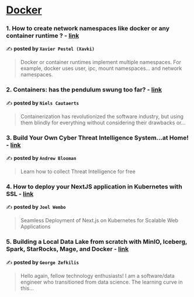 
<h1><a href=https://medium.com/tag/docker/recommended target="_blank" rel="noopener noreferrer">Docker</a></h1>
<h3>1. How to create network namespaces like docker or any container runtime ? - <a href="https://medium.com/@xavier-pestel/how-to-create-network-namespaces-like-docker-or-any-container-runtime-cd0de57fc9f5" target="_blank" rel="noopener noreferrer">link</a></h3>

✍️ **posted by `Xavier Pestel (Xavki)`**

<blockquote>Docker or container runtimes implement multiple namespaces. For example, docker uses user, ipc, mount namespaces… and network namespaces.</blockquote>

<h3>2. Containers: has the pendulum swung too far? - <a href="https://medium.com/itnext/containers-has-the-pendulum-swung-too-far-208ad02a6b42" target="_blank" rel="noopener noreferrer">link</a></h3>

✍️ **posted by `Niels Cautaerts`**

<blockquote>Containerization has revolutionized the software industry, but using them blindly for everything without considering their drawbacks or…</blockquote>

<h3>3. Build Your Own Cyber Threat Intelligence System…at Home! - <a href="https://medium.com/the-first-digit/build-your-own-cyber-threat-intelligence-system-at-home-513aebfaeac4" target="_blank" rel="noopener noreferrer">link</a></h3>

✍️ **posted by `Andrew Blooman`**

<blockquote>Learn how to collect Threat Intelligence for free</blockquote>

<h3>4. How to deploy your NextJS application in Kubernetes with SSL - <a href="https://medium.com/@joelotepawembo/how-to-deploy-deploy-your-nextjs-application-in-kubernetes-with-ssl-c9f92620674e" target="_blank" rel="noopener noreferrer">link</a></h3>

✍️ **posted by `Joel Wembo`**

<blockquote>Seamless Deployment of Next.js on Kubernetes for Scalable Web Applications</blockquote>

<h3>5. Building a Local Data Lake from scratch with MinIO, Iceberg, Spark, StarRocks, Mage, and Docker - <a href="https://medium.com/data-engineer-things/building-a-local-data-lake-from-scratch-with-minio-iceberg-spark-starrocks-mage-and-docker-c12436e6ff9d" target="_blank" rel="noopener noreferrer">link</a></h3>

✍️ **posted by `George Zefkilis`**

<blockquote>Hello again, fellow technology enthusiasts! I am a software/data engineer who transitioned from data science. The learning curve in this…</blockquote>

